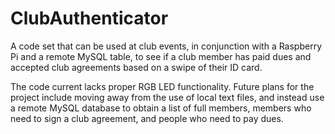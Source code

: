 # ClubAuthenticator
A code set that can be used at club events, in conjunction with a Raspberry Pi and a remote MySQL table, to see if a club member has paid dues and accepted club agreements based on a swipe of their ID card.

The code current lacks proper RGB LED functionality. Future plans for the project include moving away from the use of local text files, and instead use a remote MySQL database to obtain a list of full members, members who need to sign a club agreement, and people who need to pay dues.
